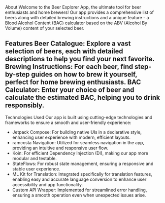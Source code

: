 About
Welcome to the Beer Explorer App, the ultimate tool for beer enthusiasts and home brewers! Our app provides a comprehensive list of beers along with detailed brewing instructions and a unique feature - a Blood Alcohol Content (BAC) calculator based on the ABV (Alcohol By Volume) content of your selected beer.

Features
Beer Catalogue: Explore a vast selection of beers, each with detailed descriptions to help you find your next favorite.
Brewing Instructions: For each beer, find step-by-step guides on how to brew it yourself, perfect for home brewing enthusiasts.
BAC Calculator: Enter your choice of beer and calculate the estimated BAC, helping you to drink responsibly.
-
Technologies Used
Our app is built using cutting-edge technologies and frameworks to ensure a smooth and user-friendly experience:

- Jetpack Compose: For building native UIs in a declarative style, enhancing user experience with modern, efficient layouts.
- ramcosta Navigation: Utilized for seamless navigation in the app, providing an intuitive and responsive user flow.
- Koin: For efficient Dependency Injection (DI), making our app more modular and testable.
- StateFlows: For robust state management, ensuring a responsive and stable user experience.
- ML Kit for Translation: Integrated specifically for translation features, enabling easy and accurate language conversion to enhance user accessibility and app functionality.
- Custom API Wrapper: Implemented for streamlined error handling, ensuring a smooth operation even when unexpected issues arise.
